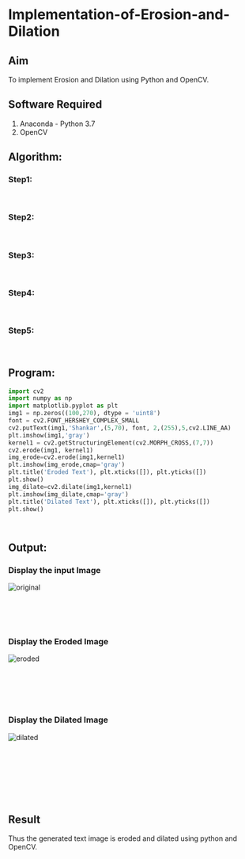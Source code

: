 # Implementation-of-Erosion-and-Dilation
## Aim
To implement Erosion and Dilation using Python and OpenCV.
## Software Required
1. Anaconda - Python 3.7
2. OpenCV
## Algorithm:
### Step1:
<br>


### Step2:
<br>

### Step3:
<br>

### Step4:
<br>

### Step5:
<br>

 
## Program:

``` Python
import cv2
import numpy as np 
import matplotlib.pyplot as plt 
img1 = np.zeros((100,270), dtype = 'uint8')
font = cv2.FONT_HERSHEY_COMPLEX_SMALL
cv2.putText(img1,'Shankar',(5,70), font, 2,(255),5,cv2.LINE_AA)
plt.imshow(img1,'gray')
kernel1 = cv2.getStructuringElement(cv2.MORPH_CROSS,(7,7))
cv2.erode(img1, kernel1)
img_erode=cv2.erode(img1,kernel1)
plt.imshow(img_erode,cmap='gray')
plt.title('Eroded Text'), plt.xticks([]), plt.yticks([])
plt.show()
img_dilate=cv2.dilate(img1,kernel1)
plt.imshow(img_dilate,cmap='gray')
plt.title('Dilated Text'), plt.xticks([]), plt.yticks([])
plt.show()




```
## Output:

### Display the input Image
![original](https://user-images.githubusercontent.com/93978702/175302372-8e598d1a-1904-43c9-a854-c4792f4d76ef.png)
<br>
<br>
<br>
<br>
<br>

### Display the Eroded Image
![eroded](https://user-images.githubusercontent.com/93978702/175302552-2ccbd3b5-1092-4edb-b633-045d86e66d1d.png)

<br>
<br>
<br>
<br>

### Display the Dilated Image
![dilated](https://user-images.githubusercontent.com/93978702/175302572-16960008-de2b-45b3-a75b-514233dd374c.png)

<br>
<br>
<br>
<br>
<br>
<br>

## Result
Thus the generated text image is eroded and dilated using python and OpenCV.
